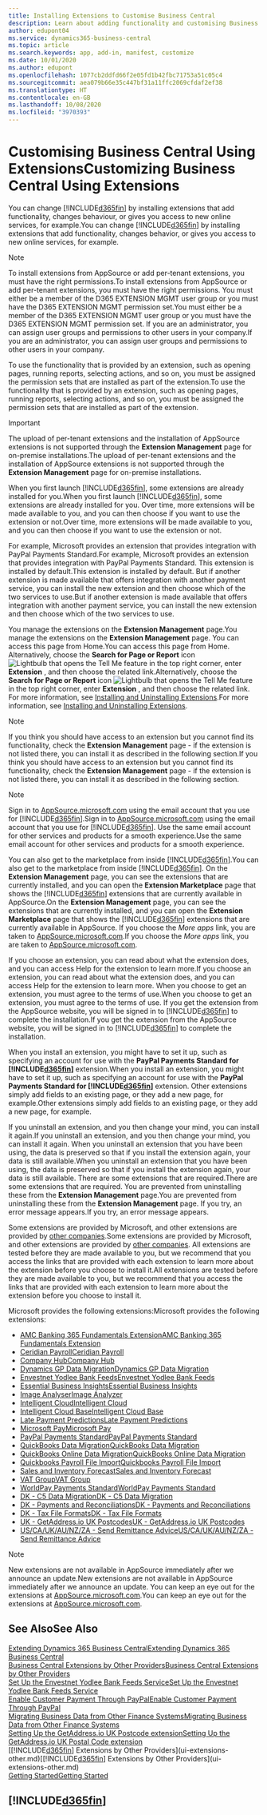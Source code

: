 ```yaml
---
title: Installing Extensions to Customise Business Central
description: Learn about adding functionality and customising Business Central  by installing extensions.
author: edupont04
ms.service: dynamics365-business-central
ms.topic: article
ms.search.keywords: app, add-in, manifest, customize
ms.date: 10/01/2020
ms.author: edupont
ms.openlocfilehash: 1077cb2ddfd66f2e05fd1b42fbc71753a51c05c4
ms.sourcegitcommit: aea079b66e35c447bf31a11ffc2069cfdaf2ef38
ms.translationtype: HT
ms.contentlocale: en-GB
ms.lasthandoff: 10/08/2020
ms.locfileid: "3970393"
---
```

# <a name="customizing-business-central-using-extensions"></a><span data-ttu-id="cb816-103">Customising Business Central Using Extensions</span><span class="sxs-lookup"><span data-stu-id="cb816-103">Customizing Business Central Using Extensions</span></span>

<span data-ttu-id="cb816-104">You can change [!INCLUDE[d365fin](includes/d365fin_md.md)] by installing extensions that add functionality, changes behaviour, or gives you access to new online services, for example.</span><span class="sxs-lookup"><span data-stu-id="cb816-104">You can change [!INCLUDE[d365fin](includes/d365fin_md.md)] by installing extensions that add functionality, changes behavior, or gives you access to new online services, for example.</span></span>

> [!NOTE]
> <span data-ttu-id="cb816-105">To install extensions from AppSource or add per-tenant extensions, you must have the right permissions.</span><span class="sxs-lookup"><span data-stu-id="cb816-105">To install extensions from AppSource or add per-tenant extensions, you must have the right permissions.</span></span> <span data-ttu-id="cb816-106">You must either be a member of the D365 EXTENSION MGMT user group or you must have the D365 EXTENSION MGMT permission set.</span><span class="sxs-lookup"><span data-stu-id="cb816-106">You must either be a member of the D365 EXTENSION MGMT user group or you must have the D365 EXTENSION MGMT permission set.</span></span> <span data-ttu-id="cb816-107">If you are an administrator, you can assign user groups and permissions to other users in your company.</span><span class="sxs-lookup"><span data-stu-id="cb816-107">If you are an administrator, you can assign user groups and permissions to other users in your company.</span></span>

<span data-ttu-id="cb816-108">To use the functionality that is provided by an extension, such as opening pages, running reports, selecting actions, and so on, you must be assigned the permission sets that are installed as part of the extension.</span><span class="sxs-lookup"><span data-stu-id="cb816-108">To use the functionality that is provided by an extension, such as opening pages, running reports, selecting actions, and so on, you must be assigned the permission sets that are installed as part of the extension.</span></span>

> [!IMPORTANT]  
> <span data-ttu-id="cb816-109">The upload of per-tenant extensions and the installation of AppSource extensions is not supported through the **Extension Management** page for on-premise installations.</span><span class="sxs-lookup"><span data-stu-id="cb816-109">The upload of per-tenant extensions and the installation of AppSource extensions is not supported through the **Extension Management** page for on-premise installations.</span></span>

<span data-ttu-id="cb816-110">When you first launch [!INCLUDE[d365fin](includes/d365fin_md.md)], some extensions are already installed for you.</span><span class="sxs-lookup"><span data-stu-id="cb816-110">When you first launch [!INCLUDE[d365fin](includes/d365fin_md.md)], some extensions are already installed for you.</span></span> <span data-ttu-id="cb816-111">Over time, more extensions will be made available to you, and you can then choose if you want to use the extension or not.</span><span class="sxs-lookup"><span data-stu-id="cb816-111">Over time, more extensions will be made available to you, and you can then choose if you want to use the extension or not.</span></span>

<span data-ttu-id="cb816-112">For example, Microsoft provides an extension that provides integration with PayPal Payments Standard.</span><span class="sxs-lookup"><span data-stu-id="cb816-112">For example, Microsoft provides an extension that provides integration with PayPal Payments Standard.</span></span> <span data-ttu-id="cb816-113">This extension is installed by default.</span><span class="sxs-lookup"><span data-stu-id="cb816-113">This extension is installed by default.</span></span>
<span data-ttu-id="cb816-114">But if another extension is made available that offers integration with another payment service, you can install the new extension and then choose which of the two services to use.</span><span class="sxs-lookup"><span data-stu-id="cb816-114">But if another extension is made available that offers integration with another payment service, you can install the new extension and then choose which of the two services to use.</span></span>  

<span data-ttu-id="cb816-115">You manage the extensions on the **Extension Management** page.</span><span class="sxs-lookup"><span data-stu-id="cb816-115">You manage the extensions on the **Extension Management** page.</span></span> <span data-ttu-id="cb816-116">You can access this page from Home.</span><span class="sxs-lookup"><span data-stu-id="cb816-116">You can access this page from Home.</span></span> <span data-ttu-id="cb816-117">Alternatively, choose the **Search for Page or Report** icon ![Lightbulb that opens the Tell Me feature](media/ui-search/search_small.png "Tell me what you want to do") in the top right corner, enter **Extension** , and then choose the related link.</span><span class="sxs-lookup"><span data-stu-id="cb816-117">Alternatively, choose the **Search for Page or Report** icon ![Lightbulb that opens the Tell Me feature](media/ui-search/search_small.png "Tell me what you want to do") in the top right corner, enter **Extension** , and then choose the related link.</span></span> <span data-ttu-id="cb816-118">For more information, see [Installing and Uninstalling Extensions](ui-extensions-install-uninstall.md).</span><span class="sxs-lookup"><span data-stu-id="cb816-118">For more information, see [Installing and Uninstalling Extensions](ui-extensions-install-uninstall.md).</span></span>

> [!NOTE]  
> <span data-ttu-id="cb816-119">If you think you should have access to an extension but you cannot find its functionality, check the **Extension Management** page - if the extension is not listed there, you can install it as described in the following section.</span><span class="sxs-lookup"><span data-stu-id="cb816-119">If you think you should have access to an extension but you cannot find its functionality, check the **Extension Management** page - if the extension is not listed there, you can install it as described in the following section.</span></span>  

> [!NOTE]  
> <span data-ttu-id="cb816-120">Sign in to [AppSource.microsoft.com](https://appsource.microsoft.com/) using the email account that you use for [!INCLUDE[d365fin](includes/d365fin_md.md)].</span><span class="sxs-lookup"><span data-stu-id="cb816-120">Sign in to [AppSource.microsoft.com](https://appsource.microsoft.com/) using the email account that you use for [!INCLUDE[d365fin](includes/d365fin_md.md)].</span></span> <span data-ttu-id="cb816-121">Use the same email account for other services and products for a smooth experience.</span><span class="sxs-lookup"><span data-stu-id="cb816-121">Use the same email account for other services and products for a smooth experience.</span></span>  

<span data-ttu-id="cb816-122">You can also get to the marketplace from inside [!INCLUDE[d365fin](includes/d365fin_md.md)].</span><span class="sxs-lookup"><span data-stu-id="cb816-122">You can also get to the marketplace from inside [!INCLUDE[d365fin](includes/d365fin_md.md)].</span></span> <span data-ttu-id="cb816-123">On the **Extension Management** page, you can see the extensions that are currently installed, and you can open the **Extension Marketplace** page that shows the [!INCLUDE[d365fin](includes/d365fin_md.md)] extensions that are currently available in AppSource.</span><span class="sxs-lookup"><span data-stu-id="cb816-123">On the **Extension Management** page, you can see the extensions that are currently installed, and you can open the **Extension Marketplace** page that shows the [!INCLUDE[d365fin](includes/d365fin_md.md)] extensions that are currently available in AppSource.</span></span> <span data-ttu-id="cb816-124">If you choose the *More apps* link, you are taken to [AppSource.microsoft.com](https://appsource.microsoft.com/marketplace/apps?product=dynamics-365%3Bdynamics-365-business-central&page=1).</span><span class="sxs-lookup"><span data-stu-id="cb816-124">If you choose the *More apps* link, you are taken to [AppSource.microsoft.com](https://appsource.microsoft.com/marketplace/apps?product=dynamics-365%3Bdynamics-365-business-central&page=1).</span></span>  

<span data-ttu-id="cb816-125">If you choose an extension, you can read about what the extension does, and you can access Help for the extension to learn more.</span><span class="sxs-lookup"><span data-stu-id="cb816-125">If you choose an extension, you can read about what the extension does, and you can access Help for the extension to learn more.</span></span> <span data-ttu-id="cb816-126">When you choose to get an extension, you must agree to the terms of use.</span><span class="sxs-lookup"><span data-stu-id="cb816-126">When you choose to get an extension, you must agree to the terms of use.</span></span> <span data-ttu-id="cb816-127">If you get the extension from the AppSource website, you will be signed in to [!INCLUDE[d365fin](includes/d365fin_md.md)] to complete the installation.</span><span class="sxs-lookup"><span data-stu-id="cb816-127">If you get the extension from the AppSource website, you will be signed in to [!INCLUDE[d365fin](includes/d365fin_md.md)] to complete the installation.</span></span>  

<span data-ttu-id="cb816-128">When you install an extension, you might have to set it up, such as specifying an account for use with the **PayPal Payments Standard for [!INCLUDE[d365fin](includes/d365fin_md.md)]** extension.</span><span class="sxs-lookup"><span data-stu-id="cb816-128">When you install an extension, you might have to set it up, such as specifying an account for use with the **PayPal Payments Standard for [!INCLUDE[d365fin](includes/d365fin_md.md)]** extension.</span></span>
<span data-ttu-id="cb816-129">Other extensions simply add fields to an existing page, or they add a new page, for example.</span><span class="sxs-lookup"><span data-stu-id="cb816-129">Other extensions simply add fields to an existing page, or they add a new page, for example.</span></span>   

<span data-ttu-id="cb816-130">If you uninstall an extension, and you then change your mind, you can install it again.</span><span class="sxs-lookup"><span data-stu-id="cb816-130">If you uninstall an extension, and you then change your mind, you can install it again.</span></span> <span data-ttu-id="cb816-131">When you uninstall an extension that you have been using, the data is preserved so that if you install the extension again, your data is still available.</span><span class="sxs-lookup"><span data-stu-id="cb816-131">When you uninstall an extension that you have been using, the data is preserved so that if you install the extension again, your data is still available.</span></span> <span data-ttu-id="cb816-132">There are some extensions that are required.</span><span class="sxs-lookup"><span data-stu-id="cb816-132">There are some extensions that are required.</span></span> <span data-ttu-id="cb816-133">You are prevented from uninstalling these from the **Extension Management** page.</span><span class="sxs-lookup"><span data-stu-id="cb816-133">You are prevented from uninstalling these from the **Extension Management** page.</span></span> <span data-ttu-id="cb816-134">If you try, an error message appears.</span><span class="sxs-lookup"><span data-stu-id="cb816-134">If you try, an error message appears.</span></span>  

<span data-ttu-id="cb816-135">Some extensions are provided by Microsoft, and other extensions are provided by [other companies](ui-extensions-other.md).</span><span class="sxs-lookup"><span data-stu-id="cb816-135">Some extensions are provided by Microsoft, and other extensions are provided by [other companies](ui-extensions-other.md).</span></span> <span data-ttu-id="cb816-136">All extensions are tested before they are made available to you, but we recommend that you access the links that are provided with each extension to learn more about the extension before you choose to install it.</span><span class="sxs-lookup"><span data-stu-id="cb816-136">All extensions are tested before they are made available to you, but we recommend that you access the links that are provided with each extension to learn more about the extension before you choose to install it.</span></span>  

<span data-ttu-id="cb816-137">Microsoft provides the following extensions:</span><span class="sxs-lookup"><span data-stu-id="cb816-137">Microsoft provides the following extensions:</span></span>  

* [<span data-ttu-id="cb816-138">AMC Banking 365 Fundamentals Extension</span><span class="sxs-lookup"><span data-stu-id="cb816-138">AMC Banking 365 Fundamentals Extension</span></span>](ui-extensions-amc-banking.md)
* [<span data-ttu-id="cb816-139">Ceridian Payroll</span><span class="sxs-lookup"><span data-stu-id="cb816-139">Ceridian Payroll</span></span>](ui-extensions-ceridian-payroll.md)
* [<span data-ttu-id="cb816-140">Company Hub</span><span class="sxs-lookup"><span data-stu-id="cb816-140">Company Hub</span></span>](ui-extensions-company-hub.md)  
* [<span data-ttu-id="cb816-141">Dynamics GP Data Migration</span><span class="sxs-lookup"><span data-stu-id="cb816-141">Dynamics GP Data Migration</span></span>](ui-extensions-dynamicsgp-data-migration.md)
* [<span data-ttu-id="cb816-142">Envestnet Yodlee Bank Feeds</span><span class="sxs-lookup"><span data-stu-id="cb816-142">Envestnet Yodlee Bank Feeds</span></span>](ui-extensions-yodlee-bank-feeds.md)
* [<span data-ttu-id="cb816-143">Essential Business Insights</span><span class="sxs-lookup"><span data-stu-id="cb816-143">Essential Business Insights</span></span>](ui-extensions-essential-business-insights.md)
* [<span data-ttu-id="cb816-144">Image Analyser</span><span class="sxs-lookup"><span data-stu-id="cb816-144">Image Analyzer</span></span>](ui-extensions-image-analyzer.md)
* [<span data-ttu-id="cb816-145">Intelligent Cloud</span><span class="sxs-lookup"><span data-stu-id="cb816-145">Intelligent Cloud</span></span>](ui-extensions-data-replication.md)
* [<span data-ttu-id="cb816-146">Intelligent Cloud Base</span><span class="sxs-lookup"><span data-stu-id="cb816-146">Intelligent Cloud Base</span></span>](ui-extensions-intelligent-cloud.md)  
* [<span data-ttu-id="cb816-147">Late Payment Predictions</span><span class="sxs-lookup"><span data-stu-id="cb816-147">Late Payment Predictions</span></span>](ui-extensions-late-payment-prediction.md)
* [<span data-ttu-id="cb816-148">Microsoft Pay</span><span class="sxs-lookup"><span data-stu-id="cb816-148">Microsoft Pay</span></span>](ui-extensions-microsoft-pay-payments.md)
* [<span data-ttu-id="cb816-149">PayPal Payments Standard</span><span class="sxs-lookup"><span data-stu-id="cb816-149">PayPal Payments Standard</span></span>](ui-extensions-paypal-payments-standard.md)
* [<span data-ttu-id="cb816-150">QuickBooks Data Migration</span><span class="sxs-lookup"><span data-stu-id="cb816-150">QuickBooks Data Migration</span></span>](ui-extensions-quickbooks-data-migration.md)
* [<span data-ttu-id="cb816-151">QuickBooks Online Data Migration</span><span class="sxs-lookup"><span data-stu-id="cb816-151">QuickBooks Online Data Migration</span></span>](ui-extensions-quickbooks-online-data-migration.md)
* [<span data-ttu-id="cb816-152">Quickbooks Payroll File Import</span><span class="sxs-lookup"><span data-stu-id="cb816-152">Quickbooks Payroll File Import</span></span>](ui-extensions-quickbooks-payroll.md)
* [<span data-ttu-id="cb816-153">Sales and Inventory Forecast</span><span class="sxs-lookup"><span data-stu-id="cb816-153">Sales and Inventory Forecast</span></span>](ui-extensions-sales-forecast.md)
* [<span data-ttu-id="cb816-154">VAT Group</span><span class="sxs-lookup"><span data-stu-id="cb816-154">VAT Group</span></span>](ui-extensions-vat-group.md)
* [<span data-ttu-id="cb816-155">WorldPay Payments Standard</span><span class="sxs-lookup"><span data-stu-id="cb816-155">WorldPay Payments Standard</span></span>](ui-extensions-worldpay-payments-standard.md)
* [<span data-ttu-id="cb816-156">DK - C5 Data Migration</span><span class="sxs-lookup"><span data-stu-id="cb816-156">DK - C5 Data Migration</span></span>](ui-extensions-c5-data-migration.md)
* [<span data-ttu-id="cb816-157">DK - Payments and Reconciliations</span><span class="sxs-lookup"><span data-stu-id="cb816-157">DK - Payments and Reconciliations</span></span>](ui-extensions-payments-reconciliation-formats-dk.md)
* [<span data-ttu-id="cb816-158">DK - Tax File Formats</span><span class="sxs-lookup"><span data-stu-id="cb816-158">DK - Tax File Formats</span></span>](ui-extensions-tax-file-formats-dk.md)
* [<span data-ttu-id="cb816-159">UK - GetAddress.io UK Postcodes</span><span class="sxs-lookup"><span data-stu-id="cb816-159">UK - GetAddress.io UK Postcodes</span></span>](ui-extensions-getaddressio.md)
* [<span data-ttu-id="cb816-160">US/CA/UK/AU/NZ/ZA - Send Remittance Advice</span><span class="sxs-lookup"><span data-stu-id="cb816-160">US/CA/UK/AU/NZ/ZA - Send Remittance Advice</span></span>](ui-extensions-send-remittance-advice.md)

> [!NOTE]  
> <span data-ttu-id="cb816-161">New extensions are not available in AppSource immediately after we announce an update.</span><span class="sxs-lookup"><span data-stu-id="cb816-161">New extensions are not available in AppSource immediately after we announce an update.</span></span> <span data-ttu-id="cb816-162">You can keep an eye out for the extensions at [AppSource.microsoft.com](https://appsource.microsoft.com/marketplace/apps?product=dynamics-365%3Bdynamics-365-business-central&page=1).</span><span class="sxs-lookup"><span data-stu-id="cb816-162">You can keep an eye out for the extensions at [AppSource.microsoft.com](https://appsource.microsoft.com/marketplace/apps?product=dynamics-365%3Bdynamics-365-business-central&page=1).</span></span>

## <a name="see-also"></a><span data-ttu-id="cb816-163">See Also</span><span class="sxs-lookup"><span data-stu-id="cb816-163">See Also</span></span>

[<span data-ttu-id="cb816-164">Extending Dynamics 365 Business Central</span><span class="sxs-lookup"><span data-stu-id="cb816-164">Extending Dynamics 365 Business Central</span></span>](about-develop-extensions.md)  
[<span data-ttu-id="cb816-165">Business Central Extensions by Other Providers</span><span class="sxs-lookup"><span data-stu-id="cb816-165">Business Central Extensions by Other Providers</span></span>](ui-extensions-other.md)  
[<span data-ttu-id="cb816-166">Set Up the Envestnet Yodlee Bank Feeds Service</span><span class="sxs-lookup"><span data-stu-id="cb816-166">Set Up the Envestnet Yodlee Bank Feeds Service</span></span>](bank-how-setup-bank-statement-service.md)  
[<span data-ttu-id="cb816-167">Enable Customer Payment Through PayPal</span><span class="sxs-lookup"><span data-stu-id="cb816-167">Enable Customer Payment Through PayPal</span></span>](sales-how-enable-payment-service-extensions.md)  
[<span data-ttu-id="cb816-168">Migrating Business Data from Other Finance Systems</span><span class="sxs-lookup"><span data-stu-id="cb816-168">Migrating Business Data from Other Finance Systems</span></span>](across-import-data-configuration-packages.md)  
[<span data-ttu-id="cb816-169">Setting Up the GetAddress.io UK Postcode extension</span><span class="sxs-lookup"><span data-stu-id="cb816-169">Setting Up the GetAddress.io UK Postal Code extension</span></span>](LocalFunctionality/UnitedKingdom/uk-setup-postal-code-service.md)  
<span data-ttu-id="cb816-170">[[!INCLUDE[d365fin](includes/d365fin_md.md)] Extensions by Other Providers](ui-extensions-other.md)</span><span class="sxs-lookup"><span data-stu-id="cb816-170">[[!INCLUDE[d365fin](includes/d365fin_md.md)] Extensions by Other Providers](ui-extensions-other.md)</span></span>  
[<span data-ttu-id="cb816-171">Getting Started</span><span class="sxs-lookup"><span data-stu-id="cb816-171">Getting Started</span></span>](product-get-started.md)  

## [!INCLUDE[d365fin](includes/free_trial_md.md)]  
